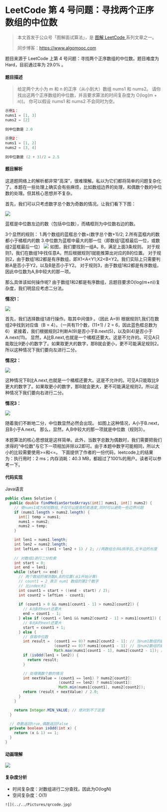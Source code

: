 # LeetCode 第 4 号问题：寻找两个正序数组的中位数

> 本文首发于公众号「图解面试算法」，是 [图解 LeetCode ](<https://github.com/MisterBooo/LeetCodeAnimation>) 系列文章之一。
>
> 同步博客：https://www.algomooc.com

题目来源于 LeetCode 上第 4 号问题：寻找两个正序数组的中位数。题目难度为 Hard，目前通过率为 29.0% 。

#### 题目描述

> 给定两个大小为 m 和 n 的正序（从小到大）数组 nums1 和 nums2。
请你找出这两个正序数组的中位数，并且要求算法的时间复杂度为 O(log(m + n))。
你可以假设 nums1 和 nums2 不会同时为空。

```java
示例1：
nums1 = [1, 3]
nums2 = [2]
    
则中位数是 2.0
    
示例2：
nums1 = [1, 2]
nums2 = [3, 4]
    
则中位数是 (2 + 3)/2 = 2.5
```

#### 题目解析
这道题网络上的解析都非常“高深”，很难理解。私以为它们都将简单的问题复杂化了。本题在一些处理上确实会有些麻烦，比如数组边界的处理，和偶数个数的中位数的处理。但其核心思想并不复杂。

首先，我们可以只考虑数字总个数为奇数的情况。让我们看下下图：

![](../Animation/image1.png)

蓝框是中位数左边的数（包括中位数），而橘框则为中位数右边的数。

3个显然的规则：
1.两个数组的蓝框总个数=(数字总个数+1)/2;
2.所有蓝框内的数都小于橘框内的数
3.中位数为蓝框中最大的那一位（即数组1蓝框最后一位，或数组2蓝框最后一位）
![](../Animation/image2.png)
如图，我们要找到一组A，B，满足上面3条规则。
对于规则1，我们在数组1中找任意A，然后根据规则1就能推算出对应的B的位置。
对于规则2，由于数组1和2都是有序数组，即X1<A<Y1;X2<B<Y2。我们实际上只需要判断A是否小于Y2，以及B是否小于Y2。
对于规则3，由于数组1和2都是有序数组，因此中位数为A,B中较大的那一项。

那么具体该如何操作呢?
由于数组1和2都是有序数组，且题目要求O(log(m+n))复杂度，我们明显应考虑二分法。

**情况1：**

![](../Animation/case1.png)

首先，我们选择数组1进行操作。取其中间值9 。（因此 A=9)  根据规则1,我们在数组2中找到对应值（B = 4）。（一共有11个数，(11+1) / 2 = 6，因此蓝色框总数为6）
紧接着，我们根据规则2判断A(9)是否小于B.next(5)，以及B(4)是否小于A.next(11)。
显然，A比B.next,也就是一个橘框还要大。这是不允许的。可见A只能取比9更小的数字了。如果取更大的数字，那B就会更小，更不可能满足规则2。所以这种情况下我们要向左进行二分。

**情况2：**

![](../Animation/case2.png)

这种情况下B比A.next,也就是一个橘框还要大。这是不允许的。可见A只能取比9更大的数字了。如果取更小的数字，那B就会更大，更不可能满足规则2。所以这种情况下我们要向右进行二分。

**情况3：**

![](../Animation/case3.png)

随着我们不断地二分，中位数显然必然会出现。
如图上这种情况，A小于B.next，且B小于A.next。
那么，显然，A,B中较大的那一项就是中位数（规则3）。

本题算法的核心思想就是这样简单。此外，当数字总数为偶数时，我们需要把我们求得的“中位数"与它下一项相加并除以2即可。由于本题中数字可能相同，所以大小的比较需要使用>=和<=。
下面提供了作者的一份代码，leetcode上的结果为：执行用时：2 ms；内存消耗：40.3 MB，都超过了100%的用户。读者可以参考一下。


#### 代码实现

Java语言

```java
public class Solution {
  public double findMedianSortedArrays(int[] nums1, int[] nums2) {
    // 使nums1成为较短数组,不仅可以提高检索速度,同时可以避免一些边界问题
    if (nums1.length > nums2.length) {
      int[] temp = nums1;
      nums1 = nums2;
      nums2 = temp;
    }

    int len1 = nums1.length;
    int len2 = nums2.length;
    int leftLen = (len1 + len2 + 1) / 2; //两数组合并&排序后,左半边的长度
    
    // 对数组1进行二分检索
    int start = 0;
    int end = len1;
    while (start <= end) {
      // 两个数组的被测数A,B的位置(从1开始计算)
      // count1 = 2 表示 num1 数组的第2个数字
      // 比index大1
      int count1 = start + ((end - start) / 2);
      int count2 = leftLen - count1;
      
      if (count1 > 0 && nums1[count1 - 1] > nums2[count2]) {
        // A比B的next还要大
        end = count1 - 1;
      } else if (count1 < len1 && nums2[count2 - 1] > nums1[count1]) {
        // B比A的next还要大
        start = count1 + 1;
      } else {
        // 获取中位数
        int result =  (count1 == 0)? nums2[count2 - 1]: // 当num1数组的数都在总数组右边
                      (count2 == 0)? nums1[count1 - 1]: // 当num2数组的数都在总数组右边
                      Math.max(nums1[count1 - 1], nums2[count2 - 1]); // 比较A,B
        if (isOdd(len1 + len2)) {
          return result;
        }

        // 处理偶数个数的情况
        int nextValue = (count1 == len1) ? nums2[count2]:
                        (count2 == len2) ? nums1[count1]:
                        Math.min(nums1[count1], nums2[count2]);
        return (result + nextValue) / 2.0;
      }
    }

    return Integer.MIN_VALUE; // 绝对到不了这里
  }

  // 奇数返回true,偶数返回false
  private boolean isOdd(int x) {
    return (x & 1) == 1;
  }
}
```

#### 动画理解

![](../Animation/Animation.gif)

#### 复杂度分析

+ 时间复杂度：对数组进行二分查找，因此为O(logN)
+ 空间复杂度：O(1)





```
![](../../Pictures/qrcode.jpg)
```
